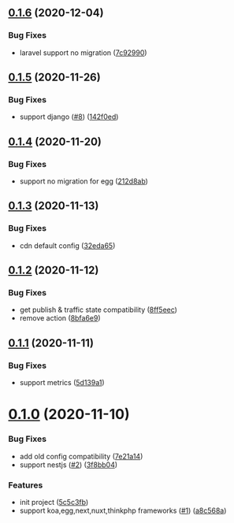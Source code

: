 ## [0.1.6](https://github.com/serverless-plus/tencent-framework/compare/v0.1.5...v0.1.6) (2020-12-04)


### Bug Fixes

* laravel support no migration ([7c92990](https://github.com/serverless-plus/tencent-framework/commit/7c929908f100710924e7989bfd05e1524a2b4feb))

## [0.1.5](https://github.com/serverless-plus/tencent-framework/compare/v0.1.4...v0.1.5) (2020-11-26)


### Bug Fixes

* support django ([#8](https://github.com/serverless-plus/tencent-framework/issues/8)) ([142f0ed](https://github.com/serverless-plus/tencent-framework/commit/142f0edeb0ae9554f92e1abffee17d7e685aa4b0))

## [0.1.4](https://github.com/serverless-plus/tencent-framework/compare/v0.1.3...v0.1.4) (2020-11-20)


### Bug Fixes

* support no migration for egg ([212d8ab](https://github.com/serverless-plus/tencent-framework/commit/212d8abf38de1dfefee379bbd40cfa46275236a9))

## [0.1.3](https://github.com/serverless-plus/tencent-framework/compare/v0.1.2...v0.1.3) (2020-11-13)


### Bug Fixes

* cdn default config ([32eda65](https://github.com/serverless-plus/tencent-framework/commit/32eda658f4905f6f32007c4265a123154163689d))

## [0.1.2](https://github.com/serverless-plus/tencent-framework/compare/v0.1.1...v0.1.2) (2020-11-12)


### Bug Fixes

* get publish & traffic state compatibility ([8ff5eec](https://github.com/serverless-plus/tencent-framework/commit/8ff5eecb836ed7c5a67f513ff7424fc3fe0b4e41))
* remove action ([8bfa6e9](https://github.com/serverless-plus/tencent-framework/commit/8bfa6e9bfc7650cbe07007cb982fdb3946b89f23))

## [0.1.1](https://github.com/serverless-plus/tencent-framework/compare/v0.1.0...v0.1.1) (2020-11-11)


### Bug Fixes

* support metrics ([5d139a1](https://github.com/serverless-plus/tencent-framework/commit/5d139a1bf6eecace33f9864c9986be32fafaf106))

# [0.1.0](https://github.com/serverless-plus/tencent-framework/compare/v0.0.1...v0.1.0) (2020-11-10)


### Bug Fixes

* add old config compatibility ([7e21a14](https://github.com/serverless-plus/tencent-framework/commit/7e21a1438692f9d51acb6838015b658ae46b3da6))
* support nestjs ([#2](https://github.com/serverless-plus/tencent-framework/issues/2)) ([3f8bb04](https://github.com/serverless-plus/tencent-framework/commit/3f8bb0457da5b3746e6d1194adbd9322e1b40370))


### Features

* init project ([5c5c3fb](https://github.com/serverless-plus/tencent-framework/commit/5c5c3fb1c23ba3897a37db446c4cb25fce6ce00e))
* support koa,egg,next,nuxt,thinkphp frameworks ([#1](https://github.com/serverless-plus/tencent-framework/issues/1)) ([a8c568a](https://github.com/serverless-plus/tencent-framework/commit/a8c568a96016179ef51f2521b1e404f3cde7658d))
